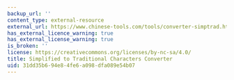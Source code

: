 ```yaml
---
backup_url: ''
content_type: external-resource
external_url: https://www.chinese-tools.com/tools/converter-simptrad.html
has_external_licence_warning: true
has_external_license_warning: true
is_broken: ''
license: https://creativecommons.org/licenses/by-nc-sa/4.0/
title: Simplified to Traditional Characters Converter
uid: 31dd35b6-94e8-4fe6-a098-dfa089e54b07
---
```

